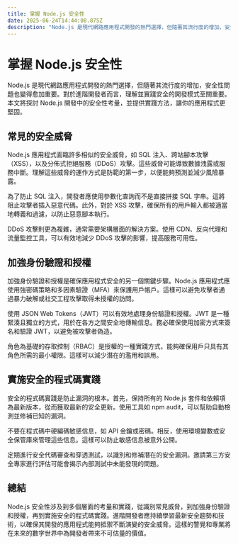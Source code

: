 ```yaml
---
title: 掌握 Node.js 安全性
date: 2025-06-24T14:44:08.875Z
description: "Node.js 是現代網路應用程式開發的熱門選擇，但隨著其流行度的增加，安全性問題也變得愈加重要。對於進階開發者而言，理解並實踐安全的開發模式至關重要。本文將探討 Node.js 開發中的安全性考量，並提供實踐方法，讓你的應用程式更堅固。"
---
```


# 掌握 Node.js 安全性

Node.js 是現代網路應用程式開發的熱門選擇，但隨著其流行度的增加，安全性問題也變得愈加重要。對於進階開發者而言，理解並實踐安全的開發模式至關重要。本文將探討 Node.js 開發中的安全性考量，並提供實踐方法，讓你的應用程式更堅固。

## 常見的安全威脅

Node.js 應用程式面臨許多相似的安全威脅，如 SQL 注入、跨站腳本攻擊（XSS），以及分佈式拒絕服務（DDoS）攻擊。這些威脅可能導致數據洩露或服務中斷。理解這些威脅的運作方式是防範的第一步，以便能夠預測並減少風險暴露。

為了防止 SQL 注入，開發者應使用參數化查詢而不是直接拼接 SQL 字串。這將阻止攻擊者插入惡意代碼。此外，對於 XSS 攻擊，確保所有的用戶輸入都被適當地轉義和過濾，以防止惡意腳本執行。

DDoS 攻擊則更為複雜，通常需要架構層面的解決方案。使用 CDN、反向代理和流量監控工具，可以有效地減少 DDoS 攻擊的影響，提高服務可用性。

## 加強身份驗證和授權

加強身份驗證和授權是確保應用程式安全的另一個關鍵步驟。Node.js 應用程式應使用強密碼策略和多因素驗證（MFA）來保護用戶帳戶。這樣可以避免攻擊者通過暴力破解或社交工程攻擊取得未授權的訪問。

使用 JSON Web Tokens（JWT）可以有效地處理身份驗證和授權。JWT 是一種緊湊且獨立的方式，用於在各方之間安全地傳輸信息。務必確保使用加密方式來簽名和驗證 JWT，以避免被攻擊者偽造。

角色為基礎的存取控制（RBAC）是授權的一種實踐方式，能夠確保用戶只具有其角色所需的最小權限。這樣可以減少潛在的濫用和誤用。

## 實施安全的程式碼實踐

安全的程式碼實踐是防止漏洞的根本。首先，保持所有的 Node.js 套件和依賴項為最新版本，從而獲取最新的安全更新。使用工具如 npm audit，可以幫助自動檢測並修補已知的漏洞。

不要在程式碼中硬編碼敏感信息，如 API 金鑰或密碼。相反，使用環境變數或安全保管庫來管理這些信息。這樣可以防止敏感信息被意外公開。

定期進行安全代碼審查和穿透測試，以識別和修補潛在的安全漏洞。邀請第三方安全專家進行評估可能會揭示內部測試中未能發現的問題。

## 總結

Node.js 安全性涉及到多個層面的考量和實踐，從識別常見威脅，到加強身份驗證和授權，再到實施安全的程式碼實踐。進階開發者應持續學習最新安全趨勢和技術，以確保其開發的應用程式能夠抵禦不斷演變的安全威脅。這樣的警覺和專業將在未來的數字世界中為開發者帶來不可估量的價值。